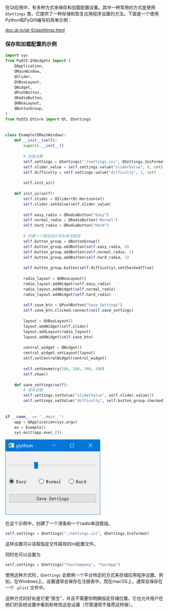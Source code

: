 在Qt应用中，有多种方式来保存和加载配置设置。其中一种常用的方式是使用 `QSettings` 类，它提供了一种存储和恢复应用程序设置的方法。下面是一个使用Python和PyQt5编写的简单示例：

[doc.qt.io/qt-5/qsettings.html](https://doc.qt.io/qt-5/qsettings.html)

### 保存和加载配置的示例

```python
import sys
from PyQt5.QtWidgets import (
    QApplication,
    QMainWindow,
    QSlider,
    QVBoxLayout,
    QWidget,
    QPushButton,
    QRadioButton,
    QHBoxLayout,
    QButtonGroup,
)
from PyQt5.QtCore import Qt, QSettings


class Example(QMainWindow):
    def __init__(self):
        super().__init__()

        # 加载设置
        self.settings = QSettings("./settings.ini", QSettings.IniFormat)
        self.slider_value = self.settings.value("sliderValue", 0, int)
        self.difficulty = self.settings.value("difficulty", 1, int)

        self.init_ui()

    def init_ui(self):
        self.slider = QSlider(Qt.Horizontal)
        self.slider.setValue(self.slider_value)

        self.easy_radio = QRadioButton("Easy")
        self.normal_radio = QRadioButton("Normal")
        self.hard_radio = QRadioButton("Hard")

        # 创建一个按钮组并添加单选按钮
        self.button_group = QButtonGroup()
        self.button_group.addButton(self.easy_radio, 0)
        self.button_group.addButton(self.normal_radio, 1)
        self.button_group.addButton(self.hard_radio, 2)

        self.button_group.button(self.difficulty).setChecked(True)

        radio_layout = QHBoxLayout()
        radio_layout.addWidget(self.easy_radio)
        radio_layout.addWidget(self.normal_radio)
        radio_layout.addWidget(self.hard_radio)

        self.save_btn = QPushButton("Save Settings")
        self.save_btn.clicked.connect(self.save_settings)

        layout = QVBoxLayout()
        layout.addWidget(self.slider)
        layout.addLayout(radio_layout)
        layout.addWidget(self.save_btn)

        central_widget = QWidget()
        central_widget.setLayout(layout)
        self.setCentralWidget(central_widget)

        self.setGeometry(200, 200, 300, 200)
        self.show()

    def save_settings(self):
        # 保存设置
        self.settings.setValue("sliderValue", self.slider.value())
        self.settings.setValue("difficulty", self.button_group.checkedId())


if __name__ == "__main__":
    app = QApplication(sys.argv)
    ex = Example()
    sys.exit(app.exec_())

```

![image-20230821114137369](images/image-20230821114137369.png)

在这个示例中，创建了一个滑条和一个radio单选框组。

```python
self.settings = QSettings("./settings.ini", QSettings.IniFormat)
```

这样设置可以读取指定文件路径的ini配置文件。

同时也可以设置为

```python
self.settings = QSettings("YourCompany", "YourApp")
```

使用这种方式时，`QSettings` 会使用一个平台特定的方式来存储应用程序设置。例如，在Windows上，设置通常会保存在注册表中，而在macOS上，通常会保存在一个 `.plist` 文件中。

这种方式的好处是它更“原生”，并且不需要你明确指定存储位置。它也允许用户在他们的系统设置中看到和修改这些设置（尽管通常不推荐这样做）。

